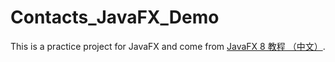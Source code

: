 # Contacts_JavaFX_Demo

This is a practice project for JavaFX and come from [JavaFX 8 教程 （中文）](http://code.makery.ch/library/javafx-8-tutorial/zh-cn/).